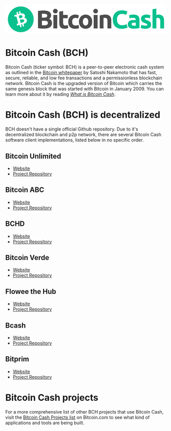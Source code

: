 ![Bitcoin Cash BCH](bitcoin-cash-bch-logo-hero.png "Bitcoin Cash BCH logo")

# Bitcoin Cash (BCH)

Bitcoin Cash (ticker symbol: BCH) is a peer-to-peer electronic cash system as outlined in the [Bitcoin whitepaper](http://bitcoin.com/bitcoin.pdf) by Satoshi Nakamoto that has fast, secure, reliable, and low fee transactions and a permissionless blockchain network. Bitcoin Cash is the upgraded version of Bitcoin which carries the same genesis block that was started with Bitcoin in January 2009. You can learn more about it by reading *[What is Bitcoin Cash](https://www.bitcoin.com/get-started/what-is-bitcoin-cash)*.

# Bitcoin Cash (BCH) is decentralized

BCH doesn't have a single official Github repository. Due to it's decentralized blockchain and p2p network, there are several Bitcoin Cash software client implementations, listed below in no specific order. 

## Bitcoin Unlimited 
* [Website](https://www.bitcoinunlimited.info/)
* [Project Repository](https://github.com/BitcoinUnlimited/BitcoinUnlimited)

## Bitcoin ABC 
* [Website](https://www.bitcoinabc.org/)
* [Project Repository](https://github.com/Bitcoin-ABC/bitcoin-abc)

## BCHD
* [Website](https://bchd.cash/)
* [Project Repository](https://github.com/gcash/bchd)

## Bitcoin Verde
* [Website](https://bitcoinverde.org/documentation/)
* [Project Repository](https://github.com/SoftwareVerde/bitcoin-verde)

## Flowee the Hub
* [Website](https://flowee.org/)
* [Project Repository](https://gitlab.com/FloweeTheHub)

## Bcash
* [Website](https://bcoin.io/)
* [Project Repository](https://github.com/bcoin-org/bcash)

## Bitprim 
* [Website](https://www.bitprim.org/)
* [Project Repository](https://github.com/bitprim)

# Bitcoin Cash projects 

For a more comprehensive list of other BCH projects that use Bitcoin Cash, visit the [Bitcoin Cash Projects list](https://www.bitcoin.com/bitcoin-cash-projects/) on Bitcoin.com to see what kind of applications and tools are being built.
